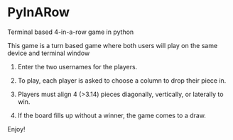 # PyInARow
Terminal based 4-in-a-row game in python

This game is a turn based game where both users will play on the same device and terminal window


1. Enter the two usernames for the players.

2. To play, each player is asked to choose a column to drop their piece in.

3. Players must align 4 (>3.14) pieces diagonally, vertically, or laterally to win.

4. If the board fills up without a winner, the game comes to a draw.


Enjoy!
